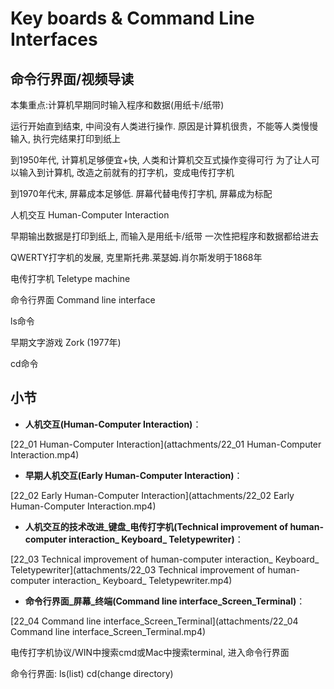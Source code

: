 Key boards & Command Line Interfaces
========================
## 命令行界面/视频导读

本集重点:计算机早期同时输入程序和数据(用纸卡/纸带)

运行开始直到结束, 中间没有人类进行操作. 原因是计算机很贵，不能等人类慢慢输入, 执行完结果打印到纸上

到1950年代, 计算机足够便宜+快, 人类和计算机交互式操作变得可行
为了让人可以输入到计算机, 改造之前就有的打字机，变成电传打字机

到1970年代末, 屏幕成本足够低. 屏幕代替电传打字机, 屏幕成为标配

人机交互 Human-Computer Interaction 

早期输出数据是打印到纸上, 而输入是用纸卡/纸带 一次性把程序和数据都给进去

QWERTY打字机的发展, 克里斯托弗.莱瑟姆.肖尔斯发明于1868年

电传打字机 Teletype machine

命令行界面 Command line interface

ls命令

早期文字游戏 Zork (1977年)

cd命令

## 小节

* **人机交互(Human-Computer Interaction)**：

[22_01 Human-Computer Interaction](attachments/22_01 Human-Computer Interaction.mp4)

* **早期人机交互(Early Human-Computer Interaction)**：

[22_02 Early Human-Computer Interaction](attachments/22_02 Early Human-Computer Interaction.mp4)

* **人机交互的技术改进_键盘_电传打字机(Technical improvement of human-computer interaction_ Keyboard_ Teletypewriter)**：

[22_03 Technical improvement of human-computer interaction_ Keyboard_ Teletypewriter](attachments/22_03 Technical improvement of human-computer interaction_ Keyboard_ Teletypewriter.mp4)

* **命令行界面_屏幕_终端(Command line interface_Screen_Terminal)**：

[22_04 Command line interface_Screen_Terminal](attachments/22_04 Command line interface_Screen_Terminal.mp4)

电传打字机协议/WIN中搜索cmd或Mac中搜索terminal, 进入命令行界面

命令行界面: ls(list) cd(change directory)